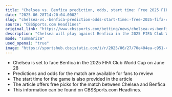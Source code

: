 ```yaml
---
title: "Chelsea vs. Benfica prediction, odds, start time: Free 2025 FIFA Club World Cup picks for June 28"
date: "2025-06-28T14:20:04.000Z"
slug: "chelsea-vs.-benfica-prediction-odds-start-time:-free-2025-fifa-club-world-cup-picks-for-june-28"
source: "CBSSports.com Headlines"
original_link: "https://www.cbssports.com/betting/news/chelsea-vs-benfica-prediction-odds-start-time-free-2025-fifa-club-world-cup-picks-for-june-28/"
description: "Chelsea will play against Benfica in the 2025 FIFA Club World Cup on June 28, with predictions, odds, start time, and free picks available on CBSSports.com Headlines."
mode: "summarize"
used_openai: "true"
image: "https://sportshub.cbsistatic.com/i/r/2025/06/27/70e404ea-c951-4188-9ce7-77e6d0bd29b1/thumbnail/1200x675/2e5f77f2a26a27ca06a877a0a371a47e/pedro-neto.jpg"
---
```


- Chelsea is set to face Benfica in the 2025 FIFA Club World Cup on June 28
- Predictions and odds for the match are available for fans to review
- The start time for the game is also provided in the article
- The article offers free picks for the match between Chelsea and Benfica
- This information can be found on CBSSports.com Headlines.